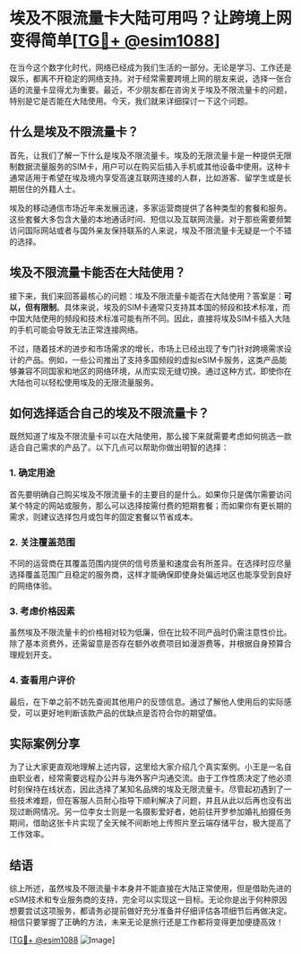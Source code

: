 # 埃及不限流量卡大陆可用吗？让跨境上网变得简单[[TG💪+ @esim1088](https://t.me/s/esim1088)]

在当今这个数字化时代，网络已经成为我们生活的一部分。无论是学习、工作还是娱乐，都离不开稳定的网络支持。对于经常需要跨境上网的朋友来说，选择一张合适的流量卡显得尤为重要。最近，不少朋友都在咨询关于埃及不限流量卡的问题，特别是它是否能在大陆使用。今天，我们就来详细探讨一下这个问题。

## 什么是埃及不限流量卡？

首先，让我们了解一下什么是埃及不限流量卡。埃及的无限流量卡是一种提供无限制数据流量服务的SIM卡，用户可以在购买后插入手机或其他设备中使用。这种卡通常适用于希望在埃及境内享受高速互联网连接的人群，比如游客、留学生或是长期居住的外籍人士。

埃及的移动通信市场近年来发展迅速，多家运营商提供了各种类型的套餐和服务。这些套餐大多包含大量的本地通话时间、短信以及互联网流量。对于那些需要频繁访问国际网站或者与国外亲友保持联系的人来说，埃及不限流量卡无疑是一个不错的选择。

## 埃及不限流量卡能否在大陆使用？

接下来，我们来回答最核心的问题：埃及不限流量卡能否在大陆使用？答案是：**可以，但有限制**。具体来说，埃及的SIM卡通常只支持其本国的频段和技术标准，而中国大陆使用的频段和技术标准可能有所不同。因此，直接将埃及SIM卡插入大陆的手机可能会导致无法正常连接网络。

不过，随着技术的进步和市场需求的增长，市场上已经出现了专门针对跨境需求设计的产品。例如，一些公司推出了支持多国频段的虚拟eSIM卡服务，这类产品能够兼容不同国家和地区的网络环境，从而实现无缝切换。通过这种方式，即使你在大陆也可以轻松使用埃及的无限流量服务。

## 如何选择适合自己的埃及不限流量卡？

既然知道了埃及不限流量卡可以在大陆使用，那么接下来就需要考虑如何挑选一款适合自己需求的产品了。以下几点可以帮助你做出明智的选择：

### 1. 确定用途
首先要明确自己购买埃及不限流量卡的主要目的是什么。如果你只是偶尔需要访问某个特定的网站或服务，那么可以选择按需付费的短期套餐；而如果你有更长期的需求，则建议选择包月或包年的固定套餐以节省成本。

### 2. 关注覆盖范围
不同的运营商在其覆盖范围内提供的信号质量和速度会有所差异。在选择时应尽量选择覆盖范围广且稳定的服务商，这样才能确保即使身处偏远地区也能享受到良好的网络体验。

### 3. 考虑价格因素
虽然埃及不限流量卡的价格相对较为低廉，但在比较不同产品时仍需注意性价比。除了基本资费外，还需留意是否存在额外收费项目如漫游费等，并根据自身预算合理规划开支。

### 4. 查看用户评价
最后，在下单之前不妨先查阅其他用户的反馈信息。通过了解他人使用后的实际感受，可以更好地判断该款产品的优缺点是否符合你的期望值。

## 实际案例分享

为了让大家更直观地理解上述内容，这里给大家介绍几个真实案例。小王是一名自由职业者，经常需要远程办公并与海外客户沟通交流。由于工作性质决定了他必须时刻保持在线状态，因此选择了某知名品牌的埃及无限流量卡。尽管起初遇到了一些技术难题，但在客服人员耐心指导下顺利解决了问题，并且从此以后再也没有出现过断网情况。另一位李女士则是一名摄影爱好者，她前往开罗参加婚礼拍摄任务期间，借助这张卡片实现了全天候不间断地上传照片至云端存储平台，极大提高了工作效率。

## 结语

综上所述，虽然埃及不限流量卡本身并不能直接在大陆正常使用，但是借助先进的eSIM技术和专业服务商的支持，完全可以实现这一目标。无论你是出于何种原因想要尝试这项服务，都请务必提前做好充分准备并仔细评估各项细节后再做决定。相信只要掌握了正确的方法，未来无论是旅行还是工作都将变得更加便捷高效！

[[TG💪+ @esim1088](https://t.me/s/esim1088) ![Image](https://i.postimg.cc/4NQfJmqS/Snipaste-2025-05-13-00-14-12.png)]